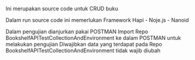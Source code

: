 Ini merupakan source code untuk CRUD buku


Dalam run source code ini memerlukan 
Framework Hapi - Noje.js - Nanoid

Dalam pengujian dianjurkan pakai POSTMAN
Import Repo BookshelfAPITestCollectionAndEnvironment ke dalam POSTMAN untuk melakukan pengujian
Diwajibkan data yang terdapat pada Repo BookshelfAPITestCollectionAndEnvironment tidak wajib diubah
